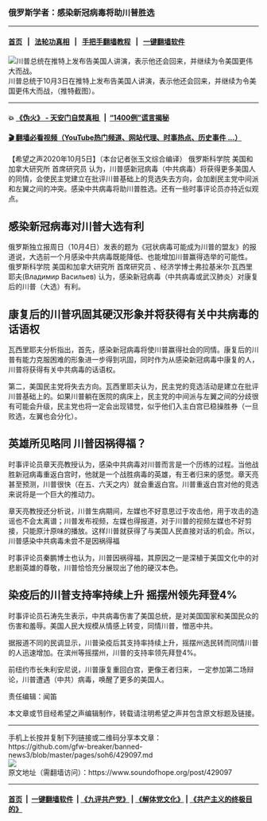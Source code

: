 ### 俄罗斯学者：感染新冠病毒将助川普胜选
------------------------

#### [首页](https://github.com/gfw-breaker/banned-news3/blob/master/README.md) &nbsp;&nbsp;|&nbsp;&nbsp; [法轮功真相](https://github.com/begood0513/basic/blob/master/README.md)  &nbsp;&nbsp;|&nbsp;&nbsp; [手把手翻墙教程](https://github.com/gfw-breaker/guides/wiki)  &nbsp;&nbsp;|&nbsp;&nbsp; [一键翻墙软件](https://github.com/gfw-breaker/nogfw/blob/master/README.md)  



<div><img alt="川普总统在推特上发布告美国人讲演，表示他还会回来，并继续为令美国更伟大而战。" src="https://img.soundofhope.org/2020-10/1601771840018.jpg"/>
<br/><figcaption class="caption">
 川普总统于10月3日在推特上发布告美国人讲演，表示他还会回来，并继续为令美国更伟大而战，（推特截图）。
</figcaption></div><hr/>

#### 💥 [《伪火》 - 天安门自焚真相 ](http://158.247.195.190:10000/videos/blog/weihuo.html)&nbsp; |&nbsp; [“1400例”谎言揭秘  ](http://158.247.195.190:10000/videos/blog/jiexi1400.html)

#### [ 🎬  翻墙必看视频（YouTube热门频道、网站代理、时事热点、历史事件 ...）](https://github.com/gfw-breaker/links/blob/master/banned.md)

<div><div class="Content__Wrapper sc-1bvya0-0 grZQxZ">
 <p class="meta-top">
  <span class="meta">
   【希望之声2020年10月5日】（本台记者张玉文综合编译）
  </span>
  <ok href="/term/391138">
   俄罗斯科学院
  </ok>
  美国和加拿大研究所
  <ok href="/term/391141">
   首席研究员
  </ok>
  认为，川普感新冠病毒（中共病毒）将获得更多美国人的同情，会使民主党建立在批评川普基础上的竞选失去方向，会加剧民主党中间派和左翼之间的冲突。感染中共病毒将助川普胜选。还有一些时事评论员亦持近似观点。
 </p>
 <h2>
  感染新冠病毒对川普大选有利
 </h2>
 <p>
  俄罗斯独立报周日（10月4日）发表的题为《冠状病毒可能成为川普的盟友》的报道说，大选前一个月感染中共病毒既能降低、也能增加川普赢得选举的可能性。
  <ok href="/term/391138">
   俄罗斯科学院
  </ok>
  美国和加拿大研究所
  <ok href="/term/391141">
   首席研究员
  </ok>
  、经济学博士弗拉基米尔·瓦西里耶夫(Владимир Васильев) 认为，感染新冠病毒（中共病毒或武汉肺炎）对康复后的川普（大选）有利。
 </p>
 <h2>
  康复后的川普巩固其硬汉形象并将获得有关中共病毒的话语权
 </h2>
 <p>
  瓦西里耶夫分析指出，首先，感染新冠病毒将使川普赢得社会的同情。康复后的川普有能力克服困难的形象进一步得到巩固，同时作为从感染新冠病毒中康复的人，川普将获得有关中共病毒的话语权。
 </p>
 <p>
  第二，美国民主党将失去方向。瓦西里耶夫认为，民主党的竞选活动是建立在批评川普基础上的。如果川普躺在医院的病床上，民主党的中间派与左翼之间的分歧很有可能会升级，民主党也将一定会出现错觉，似乎他们入主白宫已稳操胜券（一旦败选，左翼也会分化）。
 </p>
 <h2>
  英雄所见略同 川普因祸得福？
 </h2>
 <p>
  时事评论员章天亮教授认为，感染中共病毒对川普而言是一个历练的过程。当他战胜新冠病毒重返白宫时，他就是一个战胜病毒的英雄，有王者归来的感觉。章天亮甚至预测，川普很快（在五、六天之内）就会重返白宫。川普重返白宫对他的竞选来说将是一个巨大的推动力。
 </p>
 <div class="AD_Embed__Wrap-sc-1xslmin-0 igMuqX module desktop">
  <div>
  </div>
 </div>
 <p>
  章天亮教授还分析说，川普生病期间，左媒也不好意思过于攻击他，用于攻击的造谣也不会太离谱；川普发布视频，左媒也得报道，对于川普的视频左媒也不好剪接，只能原汁原味的播放。这样川普就获得了与美国人民直接对话的机会。所以，川普感染中共病毒未尝不是因祸得福
 </p>
 <p>
  时事评论员秦鹏博士也认为，川普因祸得福，其原因之一是深植于美国文化中的对悲剧英雄的尊敬，川普恰恰充分展现出了他的硬汉本色。
 </p>
 <h2>
  染疫后的川普支持率持续上升 摇摆州领先拜登4%
 </h2>
 <p>
  时事评论员石涛先生表示，中共病毒伤害了美国总统，是对美国国家和美国民众的伤害和羞辱。美国人民大规模从情感上转变，同情川普，憎恶中共。
 </p>
 <p>
  据报道不同的民调显示，川普染疫后其支持率持续上升，摇摆州选民转而同情川普的人迅速增加。在滨州等摇摆州，川普的支持率领先拜登4%。
 </p>
 <p>
  前纽约市长朱利安尼说，川普康复重回白宫，更像王者归来， 一定参加第二场辩论，川普遭遇（中共）病毒，唤醒了更多的美国人。
 </p>
 <p class="meta-btm">
  责任编辑：闻笛
 </p>
 <p class="meta-btm">
  本文章或节目经希望之声编辑制作，转载请注明希望之声并包含原文标题及链接。
 </p>
</div>
</div>
<hr/>
手机上长按并复制下列链接或二维码分享本文章：<br/>
https://github.com/gfw-breaker/banned-news3/blob/master/pages/soh6/429097.md <br/>
<a href='https://github.com/gfw-breaker/banned-news3/blob/master/pages/soh6/429097.md'><img src='https://github.com/gfw-breaker/banned-news3/blob/master/pages/soh6/429097.md.png'/></a> <br/>
原文地址（需翻墙访问）：https://www.soundofhope.org/post/429097


------------------------
#### [首页](https://github.com/gfw-breaker/banned-news3/blob/master/README.md) &nbsp;|&nbsp; [一键翻墙软件](https://github.com/gfw-breaker/nogfw/blob/master/README.md) &nbsp;| [《九评共产党》](https://github.com/gfw-breaker/9ping.md/blob/master/README.md#九评之一评共产党是什么) | [《解体党文化》](https://github.com/gfw-breaker/jtdwh.md/blob/master/README.md) | [《共产主义的终极目的》](https://github.com/gfw-breaker/gczydzjmd.md/blob/master/README.md)


<img src='http://gfw-breaker.win/banned-news3/pages/soh6/429097.md' width='0px' height='0px'/>